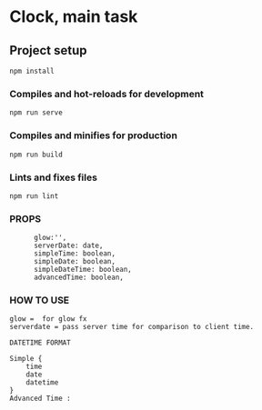 # Clock, main task

## Project setup
```
npm install
```

### Compiles and hot-reloads for development
```
npm run serve
```

### Compiles and minifies for production
```
npm run build
```

### Lints and fixes files
```
npm run lint
```

### PROPS
```
      glow:'',
      serverDate: date,
      simpleTime: boolean,
      simpleDate: boolean,
      simpleDateTime: boolean,
      advancedTime: boolean,
```

### HOW TO USE
```
glow =  for glow fx
serverdate = pass server time for comparison to client time.

DATETIME FORMAT 

Simple {
    time
    date
    datetime
}
Advanced Time :

```